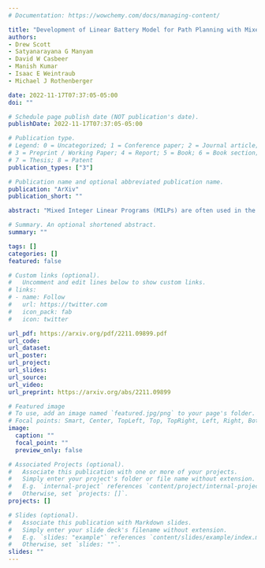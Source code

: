 ```yaml
---
# Documentation: https://wowchemy.com/docs/managing-content/

title: "Development of Linear Battery Model for Path Planning with Mixed Integer Linear Programming: Simulated and Experimental Validation"
authors: 
- Drew Scott
- Satyanarayana G Manyam
- David W Casbeer
- Manish Kumar
- Isaac E Weintraub
- Michael J Rothenberger

date: 2022-11-17T07:37:05-05:00
doi: ""

# Schedule page publish date (NOT publication's date).
publishDate: 2022-11-17T07:37:05-05:00

# Publication type.
# Legend: 0 = Uncategorized; 1 = Conference paper; 2 = Journal article;
# 3 = Preprint / Working Paper; 4 = Report; 5 = Book; 6 = Book section;
# 7 = Thesis; 8 = Patent
publication_types: ["3"]

# Publication name and optional abbreviated publication name.
publication: "ArXiv"
publication_short: ""

abstract: "Mixed Integer Linear Programs (MILPs) are often used in the path planning of both ground and aerial vehicles. Such a formulation of the path planning problem requires a linear objective function and constraints, limiting the fidelity of the the tracking of vehicle states. One such parameter is the state of charge of the battery used to power the vehicle. Accurate battery state estimation requires nonlinear differential equations to be solved. This state estimation is important in path planning to ensure flyable paths, however when using MILPs to formulate the path planning problem these nonlinear equations cannot be implemented. Poor accuracy in battery estimation during the path planning runs the risk of the planned path being feasible by the estimation model but in reality will deplete the battery to a critical level. To the end of higher accuracy battery estimation within a MILP, we present here a simple linear battery model which predicts the change in state-of-charge (SOC) of a battery given a power draw and duration. This model accounts for changes in battery voltage due to applied electrical load and changes in battery SOC. The battery model is presented and then tested against alternate battery models in numerical and in experimental tests. Further, the effect the proposed linear model has over a simpler SOC estimation on the time-to-solve a resource constrained shortest path problem is also evaluated, implemented in two different algorithms. It is seen that the linear model performs well in battery state estimation while remaining implementable in a Linear Program or MILP, with little affect on the time-to-solve."

# Summary. An optional shortened abstract.
summary: ""

tags: []
categories: []
featured: false

# Custom links (optional).
#   Uncomment and edit lines below to show custom links.
# links:
# - name: Follow
#   url: https://twitter.com
#   icon_pack: fab
#   icon: twitter

url_pdf: https://arxiv.org/pdf/2211.09899.pdf
url_code:
url_dataset:
url_poster:
url_project:
url_slides:
url_source:
url_video:
url_preprint: https://arxiv.org/abs/2211.09899

# Featured image
# To use, add an image named `featured.jpg/png` to your page's folder. 
# Focal points: Smart, Center, TopLeft, Top, TopRight, Left, Right, BottomLeft, Bottom, BottomRight.
image:
  caption: ""
  focal_point: ""
  preview_only: false

# Associated Projects (optional).
#   Associate this publication with one or more of your projects.
#   Simply enter your project's folder or file name without extension.
#   E.g. `internal-project` references `content/project/internal-project/index.md`.
#   Otherwise, set `projects: []`.
projects: []

# Slides (optional).
#   Associate this publication with Markdown slides.
#   Simply enter your slide deck's filename without extension.
#   E.g. `slides: "example"` references `content/slides/example/index.md`.
#   Otherwise, set `slides: ""`.
slides: ""
---
```

